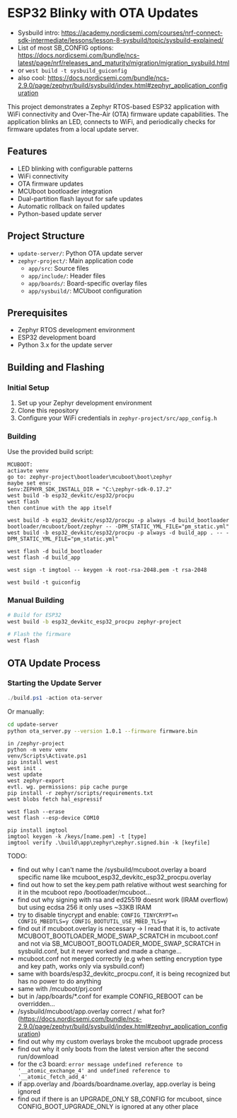 # ESP32 Blinky with OTA Updates
* Sysbuild intro: https://academy.nordicsemi.com/courses/nrf-connect-sdk-intermediate/lessons/lesson-8-sysbuild/topic/sysbuild-explained/
* List of most SB_CONFIG options: https://docs.nordicsemi.com/bundle/ncs-latest/page/nrf/releases_and_maturity/migration/migration_sysbuild.html
* or `west build -t sysbuild_guiconfig`
* also cool: https://docs.nordicsemi.com/bundle/ncs-2.9.0/page/zephyr/build/sysbuild/index.html#zephyr_application_configuration

This project demonstrates a Zephyr RTOS-based ESP32 application with WiFi connectivity and Over-The-Air (OTA) firmware update capabilities. The application blinks an LED, connects to WiFi, and periodically checks for firmware updates from a local update server.

## Features

- LED blinking with configurable patterns
- WiFi connectivity
- OTA firmware updates
- MCUboot bootloader integration
- Dual-partition flash layout for safe updates
- Automatic rollback on failed updates
- Python-based update server

## Project Structure
- `update-server/`: Python OTA update server
- `zephyr-project/`: Main application code
  - `app/src`: Source files
  - `app/include/`: Header files
  - `app/boards/`: Board-specific overlay files
  - `app/sysbuild/`: MCUboot configuration

## Prerequisites

- Zephyr RTOS development environment
- ESP32 development board
- Python 3.x for the update server

## Building and Flashing

### Initial Setup

1. Set up your Zephyr development environment
2. Clone this repository
3. Configure your WiFi credentials in `zephyr-project/src/app_config.h`

### Building

Use the provided build script:
```
MCUBOOT:
actiavte venv
go to: zephyr-project\bootloader\mcuboot\boot\zephyr
maybe set env: 
$env:ZEPHYR_SDK_INSTALL_DIR = "C:\zephyr-sdk-0.17.2"
west build -b esp32_devkitc/esp32/procpu
west flash
then continue with the app itself
```

```
west build -b esp32_devkitc/esp32/procpu -p always -d build_bootloader bootloader/mcuboot/boot/zephyr -- -DPM_STATIC_YML_FILE="pm_static.yml"
west build -b esp32_devkitc/esp32/procpu -p always -d build_app . -- -DPM_STATIC_YML_FILE="pm_static.yml"

west flash -d build_bootloader
west flash -d build_app
```

```
west sign -t imgtool -- keygen -k root-rsa-2048.pem -t rsa-2048
```

```
west build -t guiconfig
```
### Manual Building

```bash
# Build for ESP32
west build -b esp32_devkitc_esp32_procpu zephyr-project

# Flash the firmware
west flash
```

## OTA Update Process

### Starting the Update Server

```powershell
./build.ps1 -action ota-server
```

Or manually:

```bash
cd update-server
python ota_server.py --version 1.0.1 --firmware firmware.bin
```

```
in /zephyr-project
python -m venv venv
venv/Scripts\Activate.ps1
pip install west
west init .
west update
west zephyr-export
evtl. wg. permissions: pip cache purge
pip install -r zephyr/scripts/requirements.txt
west blobs fetch hal_espressif
```

```
west flash --erase
west flash --esp-device COM10
```

```
pip install imgtool
imgtool keygen -k /keys/[name.pem] -t [type]
imgtool verify .\build\app\zephyr\zephyr.signed.bin -k [keyfile]
```
TODO:
* find out why I can't name the /sysbuild/mcuboot.overlay a board specific name like mcuboot_esp32_devkitc_esp32_procpu.overlay
* find out how to set the key.pem path relative without west searching for it in the mcuboot repo /bootloader/mcuboot...
* find out why signing with rsa and ed25519 doesnt work (IRAM overflow) but using ecdsa 256 it only uses ~33KB IRAM
* try to disable tinycrypt and enable: ```CONFIG_TINYCRYPT=n
CONFIG_MBEDTLS=y
CONFIG_BOOTUTIL_USE_MBED_TLS=y```
* find out if mcuboot.overlay is necessary -> I read that it is, to activate MCUBOOT_BOOTLOADER_MODE_SWAP_SCRATCH in mcuboot.conf and not via SB_MCUBOOT_BOOTLOADER_MODE_SWAP_SCRATCH in sysbuild.conf, but it never worked and made a change...
* mcuboot.conf not merged correctly (e.g when setting encryption type and key path, works only via sysbuild.conf)
* same with boards/esp32_devkitc_procpu.conf, it is being recognized but has no power to do anything
* same with /mcuboot/prj.conf
* but in /app/boards/*.conf for example CONFIG_REBOOT can be overridden...
* /sysbuild/mcuboot/app.overlay correct / what for? (https://docs.nordicsemi.com/bundle/ncs-2.9.0/page/zephyr/build/sysbuild/index.html#zephyr_application_configuration)
* find out why my custom overlays broke the mcuboot upgrade process
* find out why it only boots from the latest version after the second run/download
* for the c3 board: `error message undefined reference to '__atomic_exchange_4' and undefined reference to '__atomic_fetch_add_4'`
* if app.overlay and /boards/boardname.overlay, app.overlay is being ignored
* find out if there is an UPGRADE_ONLY  SB_CONFIG for mcuboot, since CONFIG_BOOT_UPGRADE_ONLY is ignored at any other place